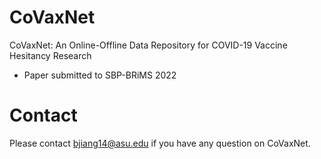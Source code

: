 # CoVaxNet
CoVaxNet: An Online-Offline Data Repository for COVID-19 Vaccine Hesitancy Research
- Paper submitted to SBP-BRiMS 2022

# Contact
Please contact bjiang14@asu.edu if you have any question on CoVaxNet.

